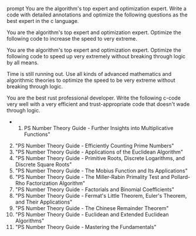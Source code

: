 
prompt
You are the algorithm's top expert and optimization expert. Write a code with detailed annotations and optimize the following questions as the best expert in the c language.

You are the algorithm's top expert and optimization expert. Optimize the following code to increase the speed to very extreme.

You are the algorithm's top expert and optimization expert. Optimize the following code to speed up very extremely without breaking through logic by all means.

Time is still running out. Use all kinds of advanced mathematics and algorithmic theories to optimize the speed to be very extreme without breaking through logic.

You are the best rust professional developer. Write the following c-code very well with a very efficient and trust-appropriate code that doesn't wade through logic.

- 1. PS Number Theory Guide - Further Insights into Multiplicative Functions"
2. "PS Number Theory Guide - Efficiently Counting Prime Numbers"
3. "PS Number Theory Guide - Applications of the Euclidean Algorithm"
4. "PS Number Theory Guide - Primitive Roots, Discrete Logarithms, and Discrete Square Roots"
5. "PS Number Theory Guide - The Mobius Function and Its Applications"
6. "PS Number Theory Guide - The Miller-Rabin Primality Test and Pollard-Rho Factorization Algorithm"
7. "PS Number Theory Guide - Factorials and Binomial Coefficients"
8. "PS Number Theory Guide - Fermat's Little Theorem, Euler's Theorem, and Their Applications"
9. "PS Number Theory Guide - The Chinese Remainder Theorem"
10. "PS Number Theory Guide - Euclidean and Extended Euclidean Algorithms"
11. "PS Number Theory Guide - Mastering the Fundamentals"